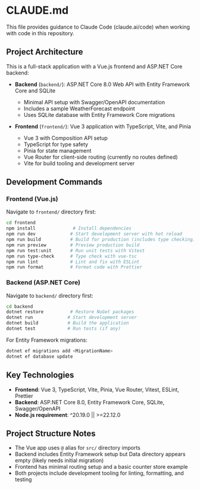 # CLAUDE.md

This file provides guidance to Claude Code (claude.ai/code) when working with code in this repository.

## Project Architecture

This is a full-stack application with a Vue.js frontend and ASP.NET Core backend:

- **Backend** (`backend/`): ASP.NET Core 8.0 Web API with Entity Framework Core and SQLite
  - Minimal API setup with Swagger/OpenAPI documentation
  - Includes a sample WeatherForecast endpoint
  - Uses SQLite database with Entity Framework Core migrations

- **Frontend** (`frontend/`): Vue 3 application with TypeScript, Vite, and Pinia
  - Vue 3 with Composition API setup
  - TypeScript for type safety
  - Pinia for state management
  - Vue Router for client-side routing (currently no routes defined)
  - Vite for build tooling and development server

## Development Commands

### Frontend (Vue.js)
Navigate to `frontend/` directory first:

```bash
cd frontend
npm install              # Install dependencies
npm run dev             # Start development server with hot reload
npm run build           # Build for production (includes type checking)
npm run preview         # Preview production build
npm run test:unit       # Run unit tests with Vitest
npm run type-check      # Type check with vue-tsc
npm run lint            # Lint and fix with ESLint
npm run format          # Format code with Prettier
```

### Backend (ASP.NET Core)
Navigate to `backend/` directory first:

```bash
cd backend
dotnet restore          # Restore NuGet packages
dotnet run             # Start development server
dotnet build           # Build the application
dotnet test            # Run tests (if any)
```

For Entity Framework migrations:
```bash
dotnet ef migrations add <MigrationName>
dotnet ef database update
```

## Key Technologies

- **Frontend**: Vue 3, TypeScript, Vite, Pinia, Vue Router, Vitest, ESLint, Prettier
- **Backend**: ASP.NET Core 8.0, Entity Framework Core, SQLite, Swagger/OpenAPI
- **Node.js requirement**: ^20.19.0 || >=22.12.0

## Project Structure Notes

- The Vue app uses `@` alias for `src/` directory imports
- Backend includes Entity Framework setup but Data directory appears empty (likely needs initial migration)
- Frontend has minimal routing setup and a basic counter store example
- Both projects include development tooling for linting, formatting, and testing